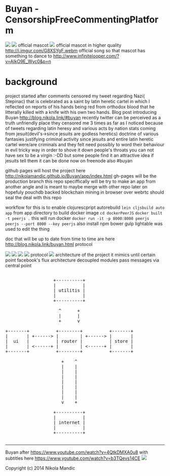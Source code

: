 # Buyan - CensorshipFreeCommentingPlatform
![](https://github.com/NikolaMandic/brandNameFrontendPrototype/blob/master/media/gr7dex10.gif)
![](https://github.com/NikolaMandic/Buyan/blob/master/media/a8d3d362bb2a50296a5d813f3c686e50.gif)
official mascot
![](https://github.com/NikolaMandic/brandNameFrontendPrototype/blob/master/media/250px-Ivan_Bilibin_126.gif)
official mascot in higher quality
http://i.imgur.com/G8XSYgF.webm
official song so that mascot has something to dance to
http://www.infinitelooper.com/?v=AIkO9E_Wyc0&p=n
# background
project started after comments censored my tweet regarding Nazi( Stepinac) that is celebrated as a saint by latin heretic cartel in which I reflected on reports of his hands being red from orthodox blood that he litterally killed with a knife with his own two hands. Blog post introducing Buyan http://blog.nikola.link/#buyan
recently twitter can be perceived as a truth unfriendly place they censored me 3 times as far as I noticed
because of tweets regarding latin heresy and various acts by nation stats coming from jesuit(devil's->since jesuits are godless heretics) doctrine of various fantasies justifying criminal activity
since jesuits and entire latin heretic cartel were/are criminals and they felt need possibly to word their behaviour in evil tricky way in order to shove it down people's throats
you can not have sex to be a virgin :-DD
but some people find it an attractive idea if jesuits tell them it can be done
now on freenode also #buyan

github pages will host the project here
http://nikolamandic.github.io/Buyan/app/index.html
gh-pages will be the production branch
this repo speciffically will be try to make an app from another angle and is meant to maybe merge with other repo later on
hopefuly pouchdb backed blockchain mining in browser over webrtc should seal the deal with this repo



workflow for this is
to enable clojurescpript autorebuild
`lein cljsbuild auto app` from app directory
to build docker image
`cd dockerPeerJS`
`docker built -t peerjs .`
this will run docker
`docker run -it -p 8000:8000 peerjs  peerjs --port 8000 --key peerjs`
also install npm bower gulp
lightable was used to edit the thing

doc that will be up to date from time to time are here
http://blog.nikola.link/buyan.html
protocol

![](https://github.com/NikolaMandic/brandNameFrontendPrototype/blob/master/media/cdraw.png)
![](https://github.com/NikolaMandic/brandNameFrontendPrototype/blob/master/media/getblock.png)
![](https://github.com/NikolaMandic/brandNameFrontendPrototype/blob/master/media/syncChain.png)
![](https://github.com/NikolaMandic/brandNameFrontendPrototype/blob/master/media/broadcast.png)
protocol
![](https://github.com/NikolaMandic/brandNameFrontendPrototype/blob/master/media/protocol.png)
architecture of the project
it mimics until certain point facebook's flux architecture
decoupled modules pass messages via central point

<pre>

                  +----------+
                  |          |
                  | utilitis |
                  |          |
                  +----------+

                    ^      +
                    |      |
                    +      v

+-------+          +--------+          +-------+
|       | +------> |        | +------> |       |
|  ui   |          | router |          | store |
|       | <------+ |        | <------+ |       |
+-------+          +--------+          +-------+

                     +    ^
                     |    |
                     |    |
                     |    |
                     |    |
                     |    |
                     |    |
                     |    |
                     v    +

                  +----------+
                  |          |
                  | internet |
                  |          |
                  +----------+

</pre>



--------------

Buyan after
https://www.youtube.com/watch?v=4QtkDMXA0u8
with subtitles here https://www.youtube.com/watch?v=b3TQevs14CE
![](https://github.com/NikolaMandic/brandNameFrontendPrototype/blob/master/media/Ivanbilibin.jpg)

Copyright (c) 2014 Nikola Mandic
